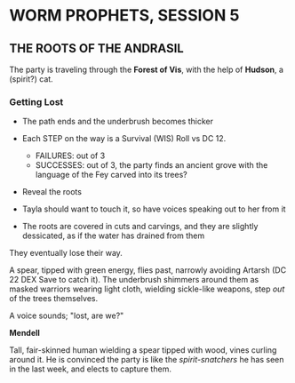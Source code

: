 # WORM PROPHETS, SESSION 5
## THE ROOTS OF THE ANDRASIL

The party is traveling through the **Forest of Vis**, with the help of **Hudson**, a (spirit?) cat.

### Getting Lost

* The path ends and the underbrush becomes thicker
* Each STEP on the way is a Survival (WIS) Roll vs DC 12.
  * FAILURES: out of 3
  * SUCCESSES: out of 3, the party finds an ancient grove with the language of the Fey carved into its trees?

* Reveal the roots
* Tayla should want to touch it, so have voices speaking out to her from it
* The roots are covered in cuts and carvings, and they are slightly dessicated, as if the water has drained from them

They eventually lose their way.

A spear, tipped with green energy, flies past, narrowly avoiding Artarsh (DC 22 DEX Save to catch it).
The underbrush shimmers around them as masked warriors wearing light cloth, wielding sickle-like weapons, step *out* of the trees themselves.

A voice sounds; "lost, are we?"

**Mendell**

Tall, fair-skinned human wielding a spear tipped with wood, vines curling around it. He is convinced the party is like the *spirit-snatchers* he has seen in the last week, and elects to capture them.